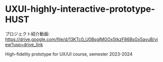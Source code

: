 # UXUI-highly-interactive-prototype-HUST

プロジェクト紹介動画: https://drive.google.com/file/d/13KTc0_U0BsgIMGOx5tkzF86BsGx5avuB/view?usp=drive_link

High-fidelity prototype for UX/UI course, semester 2023-2024
